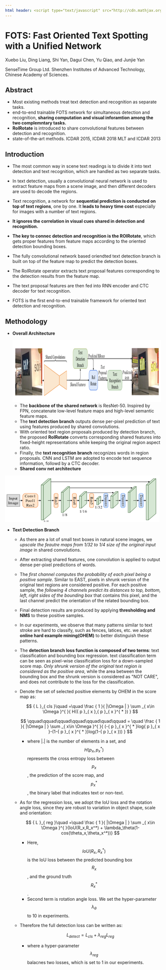 ```yaml
---
html header: <script type="text/javascript" src="http://cdn.mathjax.org/mathjax/latest/MathJax.js?config=TeX-AMS-MML_HTMLorMML"></script>
---
```


# FOTS: Fast Oriented Text Spotting with a Unified Network

Xuebo Liu, Ding Liang, Shi Yan, Dagui Chen, Yu Qiao, and Junjie Yan

SenseTime Group Ltd. Shenzhen Institutes of Advanced Technology, Chinese Academy of Sciences.

## Abstract

* Most existing methods treat text detection and recognition as separate tasks.
* end-to-end trainable FOTS network for simultaneous detection and recognition, **sharing computation and visual inforamtion among the two complemntary tasks.**
* **RoIRotate** is introduced to share convolutional features between detection and recognition.
* state-of-the-art methods. ICDAR 2015, ICDAR 2018 MLT and ICDAR 2013



## Introduction



* The most common way in scene text readings is to divide it into text detection and text recognition, which are handled as two separate tasks.
* In text detection, usually a convolutional neural network is used to extract feature maps from a scene image, and then different decoders are used to decode the regions.
* Text recognition, a network for **sequential prediction is conducted on top of text regions**, one by one. It **leads to heavy time cost** especially for images with a number of text regions.
* **It ignores the correlation in visual cues shared in detection and recognition.**
* **The key to connec detection and recognition is the ROIRotate**, which gets proper features from feature maps according to the oriented detection bounding boxes.



* The fully convolutional network based oriendted text detection branch is built on top of the feature map to predict the detection boxes.
* The RoIRotate operator extracts text proposal features corresponding to the detection results from the feature map. 
* The text proposal features are then fed into RNN encoder and CTC decoder for text recognition.
* FOTS is the first end-to-end trainable framework for oriented text detection and recognition.



## Methodology

* **Overall Architecture**

  <img src="./images/FOTS/architecture.png" width="1000px" height="200px">

  * The **backbone of the shared network** is ResNet-50. Inspired by FPN, concatenate low-level feature maps and high-level semantic feature maps.
  * The **text detection branch** outputs dense per-pixel prediction of text using features produced by shared convolutions.
  * With oriented text region proposals produced by detection branch, the proposed **RoIRotate** converts corresponding shared features into fixed-height representations while keeping the original region aspect ratio.
  * Finally, the **text recognition branch** recognizes words in region proposals. CNN and LSTM are adopted to encode text sequence information, followd by a CTC decoder.
  * **Shared conv net architecture**



<img src="./images/FOTS/shared_conv.png" width="500px" height="150px">

* **Text Detection Branch**

  * As there are a lot of small text boxes in natural scene images, we *upscale the feautre maps from 1/32 to 1/4 size of the original input image* in shared convolutions.

  * After extracting shared features, one convolution is applied to output dense per-pixel predictions of words. 

  * The *first channel computes the probability of each pixel being a positive sample*. Similar to EAST, pixels in shrunk version of the original text regions are considered positive. For each positive sample, the *following 4 channels predict its distances to top, bottom, left, right sides of the bounding box* that contains this pixel, and the last channel predict the orientation of the related bounding box. 

  * Final detection results are produced by applying **thresholding and NMS** to these positive samples.

  * In our experiments, we observe that many patterns similar to text stroke are hard to classify, such as fences, latices, etc. we adopt **online hard example mining(OHEM)** to better distinguish these patterns.

  * The **detection branch loss function is composed of two terms**: text classification and bounding box regression. text classification term can be seen as pixel-wise classification loss for a down-sampled score map. *Only shrunk version of the original text region is considered as the positive area*, while the area between the bounding box and the shrunk version is considered as "NOT CARE", and does not contribute to the loss for the classification.

  * Denote the set of selected positive elements by OHEM in the score map as:
    
    $$
    { L }_{ cls }\quad =\quad \frac { 1 }{ |\Omega | } \sum _{ x\in \Omega  }^{  }{ H({ p }_{ x },{ p }_{ x }^{ * }) }
    $$

    $$
    \qquad\qquad\qquad\qquad\qquad\quad\qquad  = \quad \frac { 1 }{ |\Omega | } \sum _{ x\in \Omega  }^{  }{ (-{ p }_{ x }^{ * }log{ p }_{ x }-(1-{ p }_{ x }^{ * })log(1-{ p }_{ x })) }
    $$
    

    * where |.| is the number of elements in a set, and $$H({ p }_{ x },{ p }_{ x }^{ * }) $$ represents the cross entropy loss between $$p_x$$, the prediction of the score map, and $$p_x^*$$, the binary label that indicates text or non-text.
      

  * As for the regression loss, we adopt the IoU loss and the rotation angle loss, since they are robust to variation in object shape, scale and orientation:
    
    $$
    { L }_{ reg }\quad =\quad \frac { 1 }{ |\Omega | } \sum _{ x\in \Omega  }^{  }{IoU(R_x,R_x^*) + \lambda_\theta(1-cos(\theta_x,\theta_x^*))}
    $$
    

    * Here, $$IoU(R_x,R_x^*)$$ is the IoU loss between the predicted bounding box $$R_x$$, and the ground truth $$R_x^*$$. 
    * Second term is rotation angle loss. We set the hyper-parameter $$\lambda_\theta$$ to 10 in experiments.
      

  * Therefore the full detection loss can be written as:
    
    $$
    L_{detect} = L_{cls} +\lambda_{reg}L_{reg}
    $$
    

    * where a hyper-parameter $$\lambda_{reg}$$ balacnes two losses, which is set to 1 in our experiments.

  

